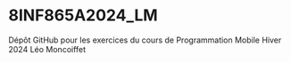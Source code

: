 # 8INF865A2024_LM
Dépôt GitHub pour les exercices du cours de Programmation Mobile Hiver 2024
Léo Moncoiffet
